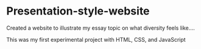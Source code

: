 # Presentation-style-website
Created a website to illustrate my essay topic on what diversity feels like....

This was my first experimental project with HTML, CSS, and JavaScript

